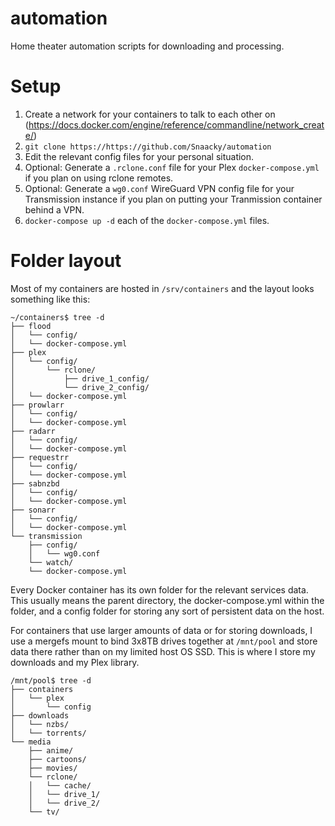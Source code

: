 # automation
Home theater automation scripts for downloading and processing.

# Setup
1. Create a network for your containers to talk to each other on (https://docs.docker.com/engine/reference/commandline/network_create/)
2. `git clone https://https://github.com/Snaacky/automation`
3. Edit the relevant config files for your personal situation.
4. Optional: Generate a `.rclone.conf` file for your Plex `docker-compose.yml` if you plan on using rclone remotes.
5. Optional: Generate a `wg0.conf` WireGuard VPN config file for your Transmission instance if you plan on putting your Tranmission container behind a VPN.
6. `docker-compose up -d` each of the `docker-compose.yml` files.

# Folder layout
Most of my containers are hosted in `/srv/containers` and the layout looks something like this:
```
~/containers$ tree -d
├── flood
│   └── config/
│   └── docker-compose.yml
├── plex
│   └── config/
│       └── rclone/
│           ├── drive_1_config/
│           └── drive_2_config/
│   └── docker-compose.yml
├── prowlarr
│   └── config/
│   └── docker-compose.yml
├── radarr
│   └── config/
│   └── docker-compose.yml
├── requestrr
│   └── config/
│   └── docker-compose.yml
├── sabnzbd
│   └── config/
│   └── docker-compose.yml
├── sonarr
│   └── config/
│   └── docker-compose.yml
└── transmission
    ├── config/
    │   └── wg0.conf
    └── watch/
    └── docker-compose.yml
```

Every Docker container has its own folder for the relevant services data. This usually means the parent directory, the docker-compose.yml within the folder, and a config folder for storing any sort of persistent data on the host.

For containers that use larger amounts of data or for storing downloads, I use a mergefs mount to bind 3x8TB drives together at `/mnt/pool` and store data there rather than on my limited host OS SSD. This is where I store my downloads and my Plex library.

```
/mnt/pool$ tree -d
├── containers
│   └── plex
│       └── config
├── downloads
│   └── nzbs/
│   └── torrents/
└── media
    ├── anime/
    ├── cartoons/
    ├── movies/
    └── rclone/
    │   └── cache/
    │   └── drive_1/
    │   └── drive_2/
    └── tv/
   ```
